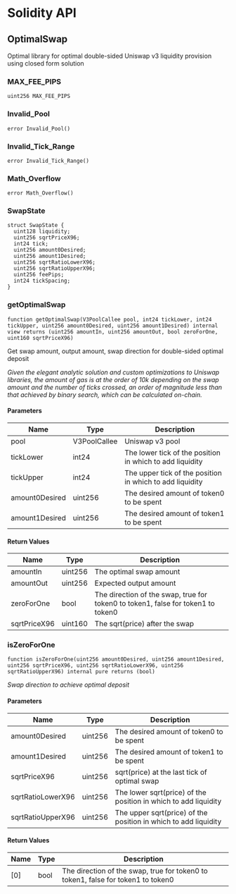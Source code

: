 # Solidity API

## OptimalSwap

Optimal library for optimal double-sided Uniswap v3 liquidity provision using closed form solution

### MAX_FEE_PIPS

```solidity
uint256 MAX_FEE_PIPS
```

### Invalid_Pool

```solidity
error Invalid_Pool()
```

### Invalid_Tick_Range

```solidity
error Invalid_Tick_Range()
```

### Math_Overflow

```solidity
error Math_Overflow()
```

### SwapState

```solidity
struct SwapState {
  uint128 liquidity;
  uint256 sqrtPriceX96;
  int24 tick;
  uint256 amount0Desired;
  uint256 amount1Desired;
  uint256 sqrtRatioLowerX96;
  uint256 sqrtRatioUpperX96;
  uint256 feePips;
  int24 tickSpacing;
}
```

### getOptimalSwap

```solidity
function getOptimalSwap(V3PoolCallee pool, int24 tickLower, int24 tickUpper, uint256 amount0Desired, uint256 amount1Desired) internal view returns (uint256 amountIn, uint256 amountOut, bool zeroForOne, uint160 sqrtPriceX96)
```

Get swap amount, output amount, swap direction for double-sided optimal deposit

_Given the elegant analytic solution and custom optimizations to Uniswap libraries, the amount of gas is at the order of
10k depending on the swap amount and the number of ticks crossed, an order of magnitude less than that achieved by
binary search, which can be calculated on-chain._

#### Parameters

| Name           | Type         | Description                                              |
| -------------- | ------------ | -------------------------------------------------------- |
| pool           | V3PoolCallee | Uniswap v3 pool                                          |
| tickLower      | int24        | The lower tick of the position in which to add liquidity |
| tickUpper      | int24        | The upper tick of the position in which to add liquidity |
| amount0Desired | uint256      | The desired amount of token0 to be spent                 |
| amount1Desired | uint256      | The desired amount of token1 to be spent                 |

#### Return Values

| Name         | Type    | Description                                                                      |
| ------------ | ------- | -------------------------------------------------------------------------------- |
| amountIn     | uint256 | The optimal swap amount                                                          |
| amountOut    | uint256 | Expected output amount                                                           |
| zeroForOne   | bool    | The direction of the swap, true for token0 to token1, false for token1 to token0 |
| sqrtPriceX96 | uint160 | The sqrt(price) after the swap                                                   |

### isZeroForOne

```solidity
function isZeroForOne(uint256 amount0Desired, uint256 amount1Desired, uint256 sqrtPriceX96, uint256 sqrtRatioLowerX96, uint256 sqrtRatioUpperX96) internal pure returns (bool)
```

_Swap direction to achieve optimal deposit_

#### Parameters

| Name              | Type    | Description                                                     |
| ----------------- | ------- | --------------------------------------------------------------- |
| amount0Desired    | uint256 | The desired amount of token0 to be spent                        |
| amount1Desired    | uint256 | The desired amount of token1 to be spent                        |
| sqrtPriceX96      | uint256 | sqrt(price) at the last tick of optimal swap                    |
| sqrtRatioLowerX96 | uint256 | The lower sqrt(price) of the position in which to add liquidity |
| sqrtRatioUpperX96 | uint256 | The upper sqrt(price) of the position in which to add liquidity |

#### Return Values

| Name | Type | Description                                                                      |
| ---- | ---- | -------------------------------------------------------------------------------- |
| [0]  | bool | The direction of the swap, true for token0 to token1, false for token1 to token0 |
